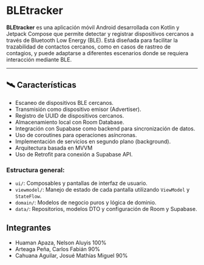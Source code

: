 # BLEtracker

**BLEtracker** es una aplicación móvil Android desarrollada con Kotlin y Jetpack Compose que permite detectar y registrar dispositivos cercanos a través de Bluetooth Low Energy (BLE). Está diseñada para facilitar la trazabilidad de contactos cercanos, como en casos de rastreo de contagios, y puede adaptarse a diferentes escenarios donde se requiera interacción mediante BLE.

---

## 🛰️ Características

- Escaneo de dispositivos BLE cercanos.
- Transmisión como dispositivo emisor (Advertiser).
- Registro de UUID de dispositivos cercanos.
- Almacenamiento local con Room Database.
- Integración con Supabase como backend para sincronización de datos.
- Uso de coroutines para operaciones asíncronas.
- Implementación de servicios en segundo plano (background).
- Arquitectura basada en MVVM
- Uso de Retrofit para conexión a Supabase API.

### Estructura general:
- `ui/`: Composables y pantallas de interfaz de usuario.
- `viewmodel/`: Manejo de estado de cada pantalla utilizando `ViewModel` y `StateFlow`.
- `domain/`: Modelos de negocio puros y lógica de dominio.
- `data/`: Repositorios, modelos DTO y configuración de Room y Supabase.

## Integrantes
- Huaman Apaza, Nelson Aluyis 100%
- Arteaga Peña, Carlos Fabián 90%
- Cahuana Aguilar, Josué Mathías Miguel 90%
